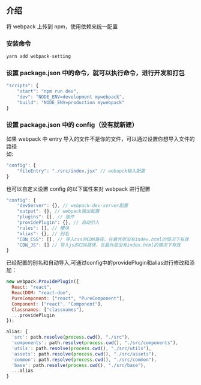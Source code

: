 ## 介绍
将 webpack 上传到 npm，使用依赖来统一配置

### 安装命令

```js
yarn add webpack-setting
```

### 设置 package.json 中的命令，就可以执行命令，进行开发和打包

```js
"scripts": {
    "start": "npm run dev",
    "dev": "NODE_ENV=development mywebpack",
    "build": "NODE_ENV=production mywebpack"
}
```

### 设置 package.json 中的 config（没有就新建）

如果 webpack 中 entry 导入的文件不是你的文件，可以通过设置你想导入文件的路径  
如:

```js
"config": {
    "fileEntry": "./src/index.jsx" // webapck输入配置
}
```

也可以自定义设置 config 的以下属性来对 webpack 进行配置

```js
"config": {
    "devServer": {}, // webpack-dev-server配置
    "output": {}, // webpack输出配置
    "plugins": [], // 插件
    "providePlugin": {}, // 自动引入
    "rules": [], // 模块
    "alias": {}, // 别名
    "CDN_CSS": [], // 导入css的CDN路径，在最外层没有index.html的情况下有效
    "CDN_JS": [] // 导入js的CDN路径，在最外层没有index.html的情况下有效
}
```

已经配置的别名和自动导入,可通过config中的providePlugin和alias进行修改和添加：

```js
new webpack.ProvidePlugin({
  React: "react",
  ReactDOM: "react-dom",
  PureComponent: ["react", "PureComponent"],
  Component: ["react", "Component"],
  Classnames: ["classnames"],
  ...providePlugin
});
```

```js
alias: {
  'src': path.resolve(process.cwd(), "./src"),
  'components': path.resolve(process.cwd(), "./src/components"),
  'utils': path.resolve(process.cwd(), "./src/utils"),
  'assets': path.resolve(process.cwd(), "./src/assets"),
  'common': path.resolve(process.cwd(), "./src/common"),
  'base': path.resolve(process.cwd(), "./src/base"),
  ...alias
}
```
